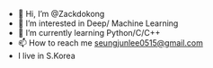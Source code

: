 - 👋 Hi, I’m @Zackdokong
- 👀 I’m interested in Deep/ Machine Learning
- 🌱 I’m currently learning Python/C/C++
- 📫 How to reach me seungjunlee0515@gmail.com
- I live in S.Korea
